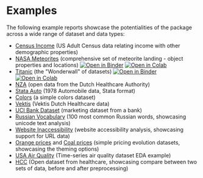 # Examples

The following example reports showcase the potentialities of the package
across a wide range of dataset and data types:

-   [Census
    Income](../examples/census/census_report.html)
    (US Adult Census data relating income with other demographic
    properties)
-   [NASA
    Meteorites](../examples/meteorites/meteorites_report.html)
    (comprehensive set of meteorite landing - object properties and
    locations)
    [![Open in Binder](https://mybinder.org/badge_logo.svg)](https://mybinder.org/v2/gh/ydataai/ydata-profiling/master?filepath=examples%2Fmeteorites%2Fmeteorites.ipynb)
    [![Open in Colab](https://colab.research.google.com/assets/colab-badge.svg)](https://colab.research.google.com/github/ydataai/ydata-profiling/blob/master/examples/meteorites/meteorites.ipynb)
-   [Titanic](../examples/titanic/titanic_report.html)
    (the \"Wonderwall\" of datasets)
    [![Open in Binder](https://mybinder.org/badge_logo.svg)](https://mybinder.org/v2/gh/ydataai/ydata-profiling/master?filepath=examples%2Ftitanic%2Ftitanic.ipynb)
    [![Open in Colab](https://colab.research.google.com/assets/colab-badge.svg)](https://colab.research.google.com/github/ydataai/ydata-profiling/blob/master/examples/titanic/titanic.ipynb)
-   [NZA](../examples/nza/nza_report.html)
    (open data from the Dutch Healthcare Authority)
-   [Stata
    Auto](../examples/stata_auto/stata_auto_report.html)
    (1978 Automobile data, Stata format)
-   [Colors](../examples/colors/colors_report.html)
    (a simple colors dataset)
-   [Vektis](../examples/vektis/vektis_report.html)
    (Vektis Dutch Healthcare data)
-   [UCI Bank
    Dataset](../examples/bank_marketing_data/uci_bank_marketing_report.html)
    (marketing dataset from a bank)
-   [Russian
    Vocabulary](../examples/features/russian_vocabulary.html)
    (100 most common Russian words, showcasing unicode text analysis)
-   [Website
    Inaccessibility](../examples/features/website_inaccessibility_report.html)
    (website accessibility analysis, showcasing support for URL data)
-   [Orange
    prices](../examples/features/united_report.html)
    and [Coal
    prices](../examples/features/flatly_report.html)
    (simple pricing evolution datasets, showcasing the theming options)
-   [USA Air
    Quality](https://github.com/ydataai/ydata-profiling/tree/master/examples/usaairquality)
    (Time-series air quality dataset EDA example)
-   [HCC](https://github.com/ydataai/ydata-profiling/tree/master/examples/hcc)
    (Open dataset from healthcare, showcasing compare between two sets
    of data, before and after preprocessing)
